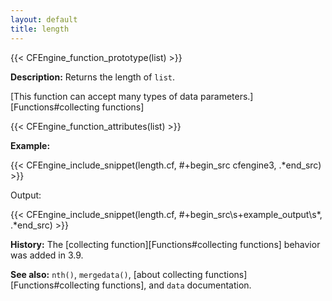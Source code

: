 ```yaml
---
layout: default
title: length
---
```


{{< CFEngine_function_prototype(list) >}}

**Description:** Returns the length of `list`.

[This function can accept many types of data parameters.][Functions#collecting functions]

{{< CFEngine_function_attributes(list) >}}

**Example:**

{{< CFEngine_include_snippet(length.cf, #\+begin_src cfengine3, .*end_src) >}}

Output:

{{< CFEngine_include_snippet(length.cf, #\+begin_src\s+example_output\s*, .*end_src) >}}

**History:** The [collecting function][Functions#collecting functions] behavior was added in 3.9.

**See also:** `nth()`, `mergedata()`, [about collecting functions][Functions#collecting functions], and `data` documentation.
